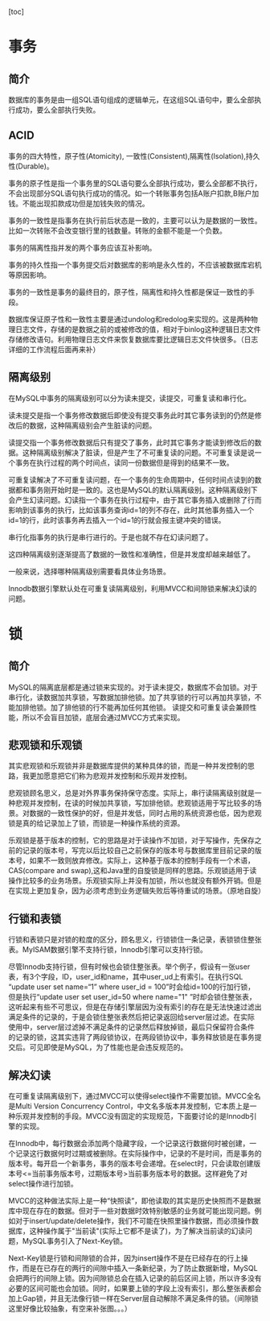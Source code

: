 [toc]

# 事务

## 简介

数据库的事务是由一组SQL语句组成的逻辑单元，在这组SQL语句中，要么全部执行成功，要么全部执行失败。

## ACID

事务的四大特性，原子性(Atomicity), 一致性(Consistent),隔离性(Isolation),持久性(Durable)。

事务的原子性是指一个事务里的SQL语句要么全部执行成功，要么全部都不执行，不会出现部分SQL语句执行成功的情况。如一个转账事务包括A账户扣款,B账户加钱。不能出现扣款成功但是加钱失败的情况。

事务的一致性是指事务在执行前后状态是一致的，主要可以认为是数据的一致性。比如一次转账不会改变银行里的钱数量。转账的金额不能是一个负数。

事务的隔离性指并发的两个事务应该互补影响。

事务的持久性指一个事务提交后对数据库的影响是永久性的，不应该被数据库宕机等原因影响。

事务的一致性是事务的最终目的，原子性，隔离性和持久性都是保证一致性的手段。

数据库保证原子性和一致性主要是通过undolog和redolog来实现的。这是两种物理日志文件，存储的是数据之前的或被修改的值，相对于binlog这种逻辑日志文件存储修改语句。利用物理日志文件来恢复数据库要比逻辑日志文件快很多。（日志详细的工作流程后面再来补）

## 隔离级别

在MySQL中事务的隔离级别可以分为读未提交，读提交，可重复读和串行化。

读未提交是指一个事务修改数据后即使没有提交事务此时其它事务读到的仍然是修改后的数据，这种隔离级别会产生脏读的问题。

读提交指一个事务修改数据后只有提交了事务，此时其它事务才能读到修改后的数据。这种隔离级别解决了脏读，但是产生了不可重复读的问题。不可重复读是说一个事务在执行过程的两个时间点，读同一份数据但是得到的结果不一致。

可重复读解决了不可重复读问题，在一个事务的生命周期中，任何时间点读到的数据都和事务刚开始时是一致的。这也是MySQL的默认隔离级别。这种隔离级别下会产生幻读问题。幻读指一个事务在执行过程中，由于其它事务插入或删除了行而影响到该事务的执行，比如该事务查询id=1的列不存在，此时其他事务插入一个id=1的行，此时该事务再去插入一个id=1的行就会报主键冲突的错误。

串行化指事务的执行是串行进行的。于是也就不存在幻读问题了。

这四种隔离级别逐渐提高了数据的一致性和准确性，但是并发度却越来越低了。

一般来说，选择哪种隔离级别需要看具体业务场景。 

Innodb数据引擎默认处在可重复读隔离级别，利用MVCC和间隙锁来解决幻读的问题。

# 锁

## 简介

MySQL的隔离底层都是通过锁来实现的。对于读未提交，数据库不会加锁。对于串行化，读数据加共享锁，写数据加排他锁。加了共享锁的行可以再加共享锁，不能加排他锁。加了排他锁的行不能再加任何其他锁。 读提交和可重复读会兼顾性能，所以不会盲目加锁，底层会通过MVCC方式来实现。

## 悲观锁和乐观锁

其实悲观锁和乐观锁并非是数据库提供的某种具体的锁，而是一种并发控制的思路，我更加愿意把它们称为悲观并发控制和乐观并发控制。

悲观锁顾名思义，总是对外界事务保持保守态度。实际上，串行读隔离级别就是一种悲观并发控制，在读的时候加共享锁，写加排他锁。悲观锁适用于写比较多的场景。对数据的一致性保护的好，但是并发低，同时占用的系统资源也低，因为悲观锁是真的给记录加上了锁，而锁是一种操作系统的资源。

乐观锁是基于版本的控制，它的思路是对于读操作不加锁，对于写操作，先保存之前的记录的版本号，写完以后比较自己之前保存的版本号与数据库里目前记录的版本号，如果不一致则放弃修改。实际上，这种基于版本的控制手段有一个术语，CAS(compare and swap),这和Java里的自旋锁是同样的思路。乐观锁适用于读操作比较多的业务场景。乐观锁实际上并没有加锁，所以也就没有额外开销。但是在实现上更加复杂，因为必须考虑到业务逻辑失败后等待重试的场景。（原地自旋）

## 行锁和表锁

行锁和表锁只是对锁的粒度的区分，顾名思义，行锁锁住一条记录，表锁锁住整张表。MyISAM数据引擎不支持行锁，Innodb引擎可以支持行锁。

尽管Innodb支持行锁，但有时候也会锁住整张表。举个例子，假设有一张user表，有3个字段，ID，user_id和name，其中user_ud上有索引。在执行SQL “update user set name=“1” where user_id = 100”时会给id=100的行加行锁，但是执行“update user set user_id=50 where name="1" ”时却会锁住整张表，这听起来有些不可思议，但是在存储引擎层因为没有索引的存在是无法快速过滤出满足条件的记录的，于是会锁住整张表然后把记录返回给server层过滤。在实际使用中，server层过滤掉不满足条件的记录然后释放掉锁，最后只保留符合条件的记录的锁，这其实违背了两段锁协议，在两段锁协议中，事务释放锁是在事务提交后。可见即使是MySQL，为了性能也是会违反规范的。

## 解决幻读

在可重复读隔离级别下，通过MVCC可以使得select操作不需要加锁。MVCC全名是Multi Version Concurrency Control，中文名多版本并发控制，它本质上是一种乐观并发控制的手段。MVCC没有固定的实现规范，下面要讨论的是Innodb引擎的实现。

在Innodb中，每行数据会添加两个隐藏字段，一个记录这行数据何时被创建，一个记录这行数据何时过期或被删除。在实际操作中，记录的不是时间，而是事务的版本号。每开启一个新事务，事务的版本号会递增。在select时，只会读取创建版本号<=当前事务版本号，过期版本号>当前事务版本号的数据。这样避免了对select操作进行加锁。

MVCC的这种做法实际上是一种“快照读”，即他读取的其实是历史快照而不是数据库中现在存在的数据。但对于一些对数据时效特别敏感的业务就可能出现问题。例如对于insert/update/delete操作，我们不可能在快照里操作数据，而必须操作数据库，这种操作属于"当前读"(实际上它都不是读了)，为了解决当前读的幻读问题，MySQL事务引入了Next-Key锁。



Next-Key锁是行锁和间隙锁的合并，因为insert操作不是在已经存在的行上操作，而是在已存在的两行的间隙中插入一条新纪录，为了防止数据新增，MySQL会把两行的间隙上锁。因为间隙锁总会在插入记录的前后区间上锁，所以许多没有必要的区间可能也会加锁。同时，如果要上锁的字段上没有索引，那么整张表都会加上Gap锁，并且无法像行锁一样在Server层自动解除不满足条件的锁。（间隙锁这里好像比较抽象，有空来补张图。。。）

